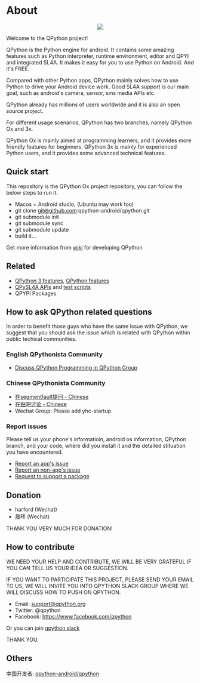 # About


<p align="center"><a href="https://play.google.com/store/apps/details?id=org.qpython.qpy" target="_blank"><img src="https://lh3.googleusercontent.com/E2sU2Mca-geyscWogW2ZsQC3dY1Y46a3HU35NoHv0AIBvCgQn_ZRZ2MOeA5tg3YkWg=s360-rw"></a></p>

Welcome to the QPython project!

QPython is the Python engine for android. It contains some amazing features such as Python interpreter, runtime environment, editor and QPYI and integrated SL4A. It makes it easy for you to use Python on Android. And it's FREE.

Compared with other Python apps, QPython mainly solves how to use Python to drive your Android device work. Good SL4A support is our main goal, such as android's camera, sensor, sms media APIs etc.

QPython already has millions of users worldwide and it is also an open source project.

For different usage scenarios, QPython has two branches, namely QPython Ox and 3x.

QPython Ox is mainly aimed at programming learners, and it provides more friendly features for beginners.
QPython 3x is mainly for experienced Python users, and it provides some advanced technical features.

## Quick start

This repository is the QPython Ox project repository, you can follow the below steps to run it.

- Macos + Android studio, (Ubuntu may work too)
- git clone git@github.com:qpython-android/qpython.git
- git submodule init
- git submodule sync
- git submodule update
- build it...

Get more information from [wiki](https://github.com/qpython-android/qpython/wiki) for developing QPython

## Related 

- [QPython 3 features](https://github.com/qpython-android/qpython.org/blob/master/qpython-docs/source/en/qpython_3x_featues.rst), [QPython features](https://github.com/qpython-android/qpython.org/blob/master/qpython-docs/source/en/qpython_ox_featues.rst)
- [QPySL4A APIs](https://github.com/qpython-android/qpysl4a/blob/master/doc/en/APIs.rst) and [test scripts](https://github.com/qpython-android/qpysl4a/issues/1)
- QPYPI Packages

## How to ask QPython related questions
In order to benefit those guys who have the same issue with QPython, we suggest that you should ask the issue which is related with QPython within public techical communities.


### English QPythonista Community

- [Discuss QPython Programming in QPython Group](https://www.facebook.com/groups/qpython/)

### Chinese QPythonista Community

- [在segmentfault提问 - Chinese](https://segmentfault.com/t/qpython)
- [在贴吧讨论 - Chinese](https://tieba.baidu.com/f?ie=utf-8&kw=qpython)
- Wechat Group: Please add yhc-startup

### Report issues

Please tell us your phone's informatioin, android os information, QPython branch, and your code, where did you install it and the detailed stituation you have encountered.

- [Report an app's issue](https://github.com/qpython-android/qpython/issues)
- [Report an non-app's issue](https://github.com/qpython-android/qpython.org/issues)
- [Request to support a package](https://github.com/qpython-android/qpypi/issues)

## Donation

- harford (Wechat)
- 晨晖 (Wechat)

THANK YOU VERY MUCH FOR DONATION!


## How to contribute
WE NEED YOUR HELP AND CONTRIBUTE, WE WILL BE VERY GRATEFUL IF YOU CAN TELL US YOUR IDEA OR SUGGESTION.

IF YOU WANT TO PARTICIPATE THIS PROJECT, PLEASE SEND YOUR EMAIL TO US, WE WILL INVITE YOU INTO QPYTHON SLACK GROUP WHERE WE WILL DISCUSS HOW TO PUSH ON QPYTHON.

- Email: support@qpython.org
- Twitter: @qpython
- Facebook: https://www.facebook.com/qpython

Or you can join [qpython slack](https://join.slack.com/t/qpython/shared_invite/zt-bsyw9868-nNJyJP_3IHABVtIk3BK5SA)

THANK YOU.

## Others
中国开发者: [qpython-android/qpython](https://gitee.com/qpython-android/qpython/tree/master/)


